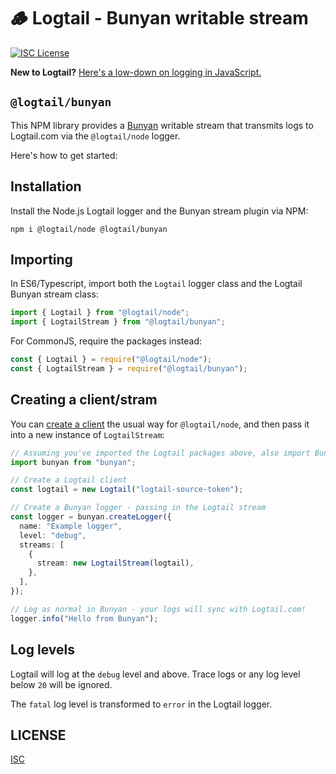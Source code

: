 # 🪵 Logtail - Bunyan writable stream

[![ISC License](https://img.shields.io/badge/license-ISC-ff69b4.svg)](LICENSE.md)

**New to Logtail?** [Here's a low-down on logging in JavaScript.](https://github.com/logtail/logtail-js)

## `@logtail/bunyan`

This NPM library provides a [Bunyan](https://github.com/trentm/node-bunyan) writable stream that transmits logs to Logtail.com via the `@logtail/node` logger.

Here's how to get started:

## Installation

Install the Node.js Logtail logger and the Bunyan stream plugin via NPM:

```
npm i @logtail/node @logtail/bunyan
```

## Importing

In ES6/Typescript, import both the `Logtail` logger class and the Logtail Bunyan stream class:

```typescript
import { Logtail } from "@logtail/node";
import { LogtailStream } from "@logtail/bunyan";
```

For CommonJS, require the packages instead:

```js
const { Logtail } = require("@logtail/node");
const { LogtailStream } = require("@logtail/bunyan");
```

## Creating a client/stram

You can [create a client](https://github.com/logtail/logtail-js/tree/master/packages/node#creating-a-client) the usual way for `@logtail/node`, and then pass it into a new instance of `LogtailStream`:

```typescript
// Assuming you've imported the Logtail packages above, also import Bunyan...
import bunyan from "bunyan";

// Create a Logtail client
const logtail = new Logtail("logtail-source-token");

// Create a Bunyan logger - passing in the Logtail stream
const logger = bunyan.createLogger({
  name: "Example logger",
  level: "debug",
  streams: [
    {
      stream: new LogtailStream(logtail),
    },
  ],
});

// Log as normal in Bunyan - your logs will sync with Logtail.com!
logger.info("Hello from Bunyan");
```

## Log levels

Logtail will log at the `debug` level and above. Trace logs or any log level below `20` will be ignored.

The `fatal` log level is transformed to `error` in the Logtail logger.

## LICENSE

[ISC](LICENSE.md)
